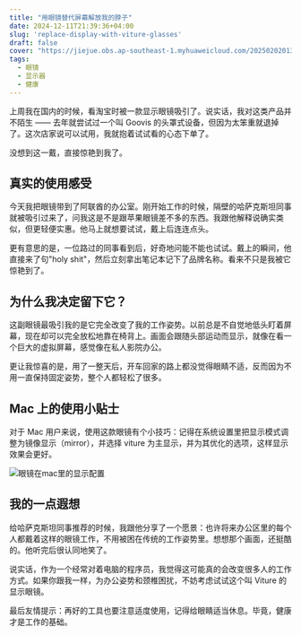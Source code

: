 ```yaml
---
title: "用眼镜替代屏幕解放我的脖子"
date: 2024-12-11T21:39:36+04:00
slug: 'replace-display-with-viture-glasses'
draft: false
cover: "https://jiejue.obs.ap-southeast-1.myhuaweicloud.com/20250202013113003.webp"
tags:
  - 眼镜
  - 显示器
  - 健康
---
```


上周我在国内的时候，看淘宝时被一款显示眼镜吸引了。说实话，我对这类产品并不陌生 —— 去年就尝试过一个叫 Goovis 的头罩式设备，但因为太笨重就退掉了。这次店家说可以试用，我就抱着试试看的心态下单了。

没想到这一戴，直接惊艳到我了。

<!--more-->

## 真实的使用感受

今天我把眼镜带到了阿联酋的办公室。刚开始工作的时候，隔壁的哈萨克斯坦同事就被吸引过来了，问我这是不是跟苹果眼镜差不多的东西。我跟他解释说确实类似，但更轻便实惠。他马上就想要试试，戴上后连连点头。

更有意思的是，一位路过的同事看到后，好奇地问能不能也试试。戴上的瞬间，他直接来了句"holy shit"，然后立刻拿出笔记本记下了品牌名称。看来不只是我被它惊艳到了。

## 为什么我决定留下它？

这副眼镜最吸引我的是它完全改变了我的工作姿势。以前总是不自觉地低头盯着屏幕，现在却可以完全放松地靠在椅背上。画面会跟随头部运动而显示，就像在看一个巨大的虚拟屏幕，感觉像在私人影院办公。

更让我惊喜的是，用了一整天后，开车回家的路上都没觉得眼睛不适，反而因为不用一直保持固定姿势，整个人都轻松了很多。

## Mac 上的使用小贴士

对于 Mac 用户来说，使用这款眼镜有个小技巧：记得在系统设置里把显示模式调整为镜像显示（mirror），并选择 viture 为主显示，并为其优化的选项，这样显示效果会更好。

![眼镜在mac里的显示配置](https://jiejue.obs.ap-southeast-1.myhuaweicloud.com/20250202013332203.webp)

## 我的一点遐想

给哈萨克斯坦同事推荐的时候，我跟他分享了一个愿景：也许将来办公区里的每个人都戴着这样的眼镜工作，不用被困在传统的工作姿势里。想想那个画面，还挺酷的。他听完后很认同地笑了。

说实话，作为一个经常对着电脑的程序员，我觉得这可能真的会改变很多人的工作方式。如果你跟我一样，为办公姿势和颈椎困扰，不妨考虑试试这个叫 Viture 的显示眼镜。

最后友情提示：再好的工具也要注意适度使用，记得给眼睛适当休息。毕竟，健康才是工作的基础。
